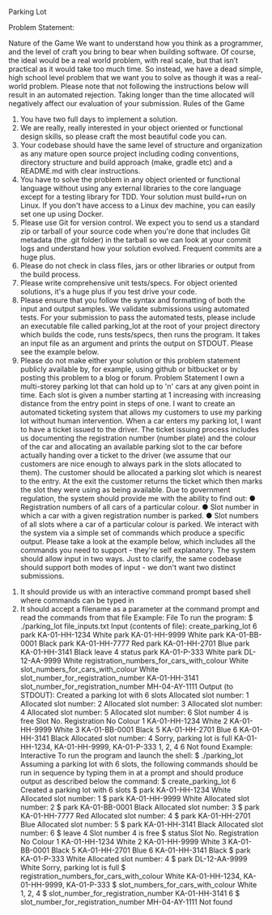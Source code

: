 Parking Lot

Problem Statement:

Nature of the Game
We want to understand how you think as a programmer, and the level of craft you
bring to bear when building software.
Of course, the ideal would be a real world problem, with real scale, but that isn’t
practical as it would take too much time. So instead, we have a dead simple, high
school level problem that we want you to solve as though it was a real-world
problem.
Please note that not following the instructions below will result in an automated
rejection. Taking longer than the time allocated will negatively affect our evaluation of
your submission.
Rules of the Game
1. You have two full days to implement a solution.
2. We are really, really interested in your object oriented or functional design
skills, so please craft the most beautiful code you can.
3. Your codebase should have the same level of structure and organization as
any mature open source project including coding conventions, directory
structure and build approach (make, gradle etc) and a README.md with clear
instructions.
4. You have to solve the problem in any object oriented or functional language
without using any external libraries​ to the core language except for a
testing library for TDD. Your solution must​ build+run on Linux. If you don't
have access to a Linux dev machine, you can easily set one up using Docker.
5. Please use Git for version control. We expect you to send us a standard zip
or tarball​ of your source code when you're done that includes Git metadata
(the .git folder) in the tarball so we can look at your commit logs and
understand how your solution evolved. Frequent commits are a huge plus.
6. Please do not​ check in class files, jars or other libraries or output from the
build process.
7. Please write comprehensive unit tests/specs. For object oriented solutions, it's
a huge plus if you test drive your code.
8. Please ensure that you follow the syntax and formatting of both the input and
output samples. We validate submissions using automated tests. For your
submission to pass the automated tests, please include an executable file
called parking_lot at the root of your project directory​ which builds the
code, runs tests/specs, then runs the program. It takes an input file as an
argument and prints the output on STDOUT. ​Please see the example below.
9. Please do not make either your solution or this problem statement publicly
available by, for example, using github or bitbucket or by posting this problem
to a blog or forum.
Problem Statement
I own a multi-storey parking lot that can hold up to 'n' cars at any given point in time.
Each slot is given a number starting at 1 increasing with increasing distance from the
entry point in steps of one. I want to create an automated ticketing system that
allows my customers to use my parking lot without human intervention.
When a car enters my parking lot, I want to have a ticket issued to the driver. The
ticket issuing process includes us documenting the registration number (number
plate) and the colour of the car and allocating an available parking slot to the car
before actually handing over a ticket to the driver (we assume that our customers are
nice enough to always park in the slots allocated to them). The customer should be
allocated a parking slot which is nearest to the entry. At the exit the customer returns
the ticket which then marks the slot they were using as being available.
Due to government regulation, the system should provide me with the ability to find
out:
● Registration numbers of all cars of a particular colour.
● Slot number in which a car with a given registration number is parked.
● Slot numbers of all slots where a car of a particular colour is parked.
We interact with the system via a simple set of commands which produce a specific
output. Please take a look at the example below, which includes all the commands
you need to support - they're self explanatory. The system should allow input in two
ways. Just to clarify, the same codebase should support both modes of input - we
don't want two distinct submissions.
1) It should provide us with an interactive command prompt based shell where
commands can be typed in
2) It should accept a filename as a parameter at the command prompt and read the
commands from that file
Example: File
To run the program:
$ ./parking_lot file_inputs.txt
Input (contents of file):
create_parking_lot 6
park KA-01-HH-1234 White
park KA-01-HH-9999 White
park KA-01-BB-0001 Black
park KA-01-HH-7777 Red
park KA-01-HH-2701 Blue
park KA-01-HH-3141 Black
leave 4
status
park KA-01-P-333 White
park DL-12-AA-9999 White
registration_numbers_for_cars_with_colour White
slot_numbers_for_cars_with_colour White
slot_number_for_registration_number KA-01-HH-3141
slot_number_for_registration_number MH-04-AY-1111
Output (to STDOUT):
Created a parking lot with 6 slots
Allocated slot number: 1
Allocated slot number: 2
Allocated slot number: 3
Allocated slot number: 4
Allocated slot number: 5
Allocated slot number: 6
Slot number 4 is free
Slot No. Registration No Colour
1 KA-01-HH-1234 White
2 KA-01-HH-9999 White
3 KA-01-BB-0001 Black
5 KA-01-HH-2701 Blue
6 KA-01-HH-3141 Black
Allocated slot number: 4
Sorry, parking lot is full
KA-01-HH-1234, KA-01-HH-9999, KA-01-P-333
1, 2, 4
6
Not found
Example: Interactive
To run the program and launch the shell:
$ ./parking_lot
Assuming a parking lot with 6 slots, the following commands should be run in
sequence by typing them in at a prompt and should produce output as described
below the command:
$ create_parking_lot 6
Created a parking lot with 6 slots
$ park KA-01-HH-1234 White
Allocated slot number: 1
$ park KA-01-HH-9999 White
Allocated slot number: 2
$ park KA-01-BB-0001 Black
Allocated slot number: 3
$ park KA-01-HH-7777 Red
Allocated slot number: 4
$ park KA-01-HH-2701 Blue
Allocated slot number: 5
$ park KA-01-HH-3141 Black
Allocated slot number: 6
$ leave 4
Slot number 4 is free
$ status
Slot No. Registration No Colour
1 KA-01-HH-1234 White
2 KA-01-HH-9999 White
3 KA-01-BB-0001 Black
5 KA-01-HH-2701 Blue
6 KA-01-HH-3141 Black
$ park KA-01-P-333 White
Allocated slot number: 4
$ park DL-12-AA-9999 White
Sorry, parking lot is full
$ registration_numbers_for_cars_with_colour White
KA-01-HH-1234, KA-01-HH-9999, KA-01-P-333
$ slot_numbers_for_cars_with_colour White
1, 2, 4
$ slot_number_for_registration_number KA-01-HH-3141
6
$ slot_number_for_registration_number MH-04-AY-1111
Not found




